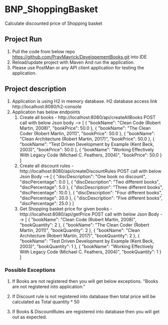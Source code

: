 # BNP_ShoppingBasket
Calculate discounted price of Shopping basket


## Project Run
1. Pull the code from below repo
   https://github.com/PravMavrick/DevelopementBooks.git into IDE
2. Reload/update project with Maven And run the application.
3. Please use PostMan or any API client application for testing the application.

## Project description
1. Application is using H2 in memory database.
   H2 database access link
   http://localhost:8080/h2-console
2. Application has below endpoints
   1. Create all books -  http://localhost:8080/api/createAllBooks
      POST call with below Json body --> 
      [ {
      "bookName": "Clean Code (Robert Martin, 2008)",
      "bookPrice": 50.0
      },
      {
      "bookName": "The Clean Coder (Robert Martin, 2011)",
      "bookPrice": 50.0
      },
      {
      "bookName": "Clean Architecture (Robert Martin, 2017)",
      "bookPrice": 50.0
      },
      {
      "bookName": "Test Driven Development by Example (Kent Beck, 2003)",
      "bookPrice": 50.0
      },
      {
      "bookName": "Working Effectively With Legacy Code (Michael C. Feathers, 2004)",
      "bookPrice": 50.0
      }
      ]
   2. Create all discount rules - http://localhost:8080/api/createDiscountRules
      POST call with below Json Body --> [
      {
      "discDescription": "One book no discount",
      "discPercentage": 0.0
      },
      {
      "discDescription": "Two different books",
      "discPercentage": 5.0
      },
      {
      "discDescription": "Three different books",
      "discPercentage": 10.0
      },
      {
      "discDescription": "Four different books",
      "discPercentage": 20.0
      },
      {
      "discDescription": "Five different books",
      "discPercentage": 25.0
      }
      ]
   3. Get Shopping basket price for given books - http://localhost:8080/api/getPrice
      POST call with below Json Body -->
      [
      {
      "bookName": "Clean Code (Robert Martin, 2008)",
      "bookQuantity": 2
      },
      {
      "bookName": "The Clean Coder (Robert Martin, 2011)",
      "bookQuantity": 2
      },
      {
      "bookName": "Clean Architecture (Robert Martin, 2017)",
      "bookQuantity": 2
      },
      {
      "bookName": "Test Driven Development by Example (Kent Beck, 2003)",
      "bookQuantity": 1
      },
      {
      "bookName": "Working Effectively With Legacy Code (Michael C. Feathers, 2004)",
      "bookQuantity": 1
      }
      ]

### Possible Exceptions
  1. If Books are not registered then you will get below exceptions.
   "Books are not registered into application."

  2. If Discount rule is not registered into database then total price will be calculated as Total quantity * 50

  3. If Books & DiscountRules are registered into database then you will get out as expected.

